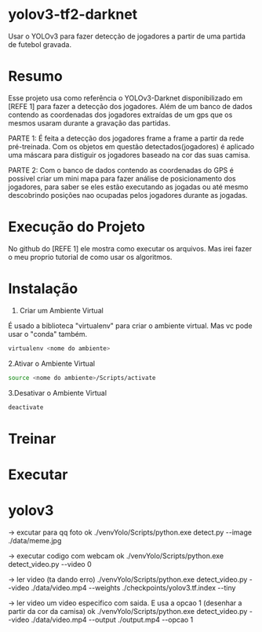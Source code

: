 # yolov3-tf2-darknet
<p>Usar o YOLOv3 para fazer detecção de jogadores a partir de uma partida de futebol gravada.</p>

# Resumo
<p>Esse projeto usa como referência o YOLOv3-Darknet disponibilizado em [REFE 1] para fazer a detecção dos jogadores. Além de um banco de dados contendo as coordenadas dos jogadores extraídas de um gps que os mesmos usaram durante a gravação das partidas.</p>

<p>PARTE 1: É feita a detecção dos jogadores frame a frame a partir da rede pré-treinada. Com os objetos em questão detectados(jogadores) é aplicado uma máscara para distiguir os jogadores baseado na cor das suas camisa.</p>

<p>PARTE 2: Com o banco de dados contendo as coordenadas do GPS é possivel criar um mini mapa para fazer análise de posicionamento dos jogadores, para saber se eles estão executando as jogadas ou até mesmo descobrindo posições nao ocupadas pelos jogadores durante as jogadas.</p>

# Execução do Projeto
<p>No github do [REFE 1] ele mostra como executar os arquivos. Mas irei fazer o meu proprio tutorial de como usar os algoritmos.</p>

# Instalação
1. Criar um Ambiente Virtual
<p>É usado a biblioteca "virtualenv" para criar o ambiente virtual. Mas vc pode usar o "conda" também.</p>

```bash
virtualenv <nome do ambiente>

```

2.Ativar o Ambiente Virtual
```bash
source <nome do ambiente>/Scripts/activate

```

3.Desativar o Ambiente Virtual

```bash
deactivate

```

# Treinar

# Executar

# yolov3
-> excutar para qq foto ok ./venvYolo/Scripts/python.exe detect.py --image ./data/meme.jpg

-> executar codigo com webcam ok ./venvYolo/Scripts/python.exe detect_video.py --video 0

-> ler video (ta dando erro) ./venvYolo/Scripts/python.exe detect_video.py --video ./data/video.mp4 --weights ./checkpoints/yolov3.tf.index --tiny

-> ler video um video especifico com saida. E usa a opcao 1 (desenhar a partir da cor da camisa) ok ./venvYolo/Scripts/python.exe detect_video.py --video ./data/video.mp4 --output ./output.mp4 --opcao 1

